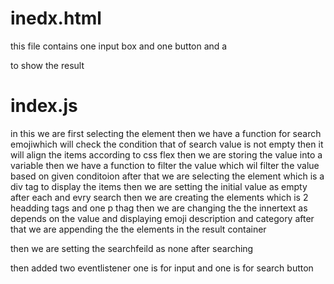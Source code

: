 # inedx.html
this file contains one input box and one button 
and a <div> to show the result 

# index.js
in this we are first selecting the element 
then we have a function for search emojiwhich will check the condition that of search value is not empty then it will align the items according to css flex 
then we are storing the value into a variable 
then we have a function to filter the value which wil filter the value based on given conditoion
after that we are selecting the element which is a div tag to display the items 
then we are setting the initial value as empty after each and evry search
then we are creating the elements which is 2 headding tags and one p thag 
then we are changing the the innertext as depends on the value and displaying emoji description and category
after that we are appending the the elements in the result container
 
 then we are setting the searchfeild as none after searching 

 then added two  eventlistener one is for input and one is for search button 